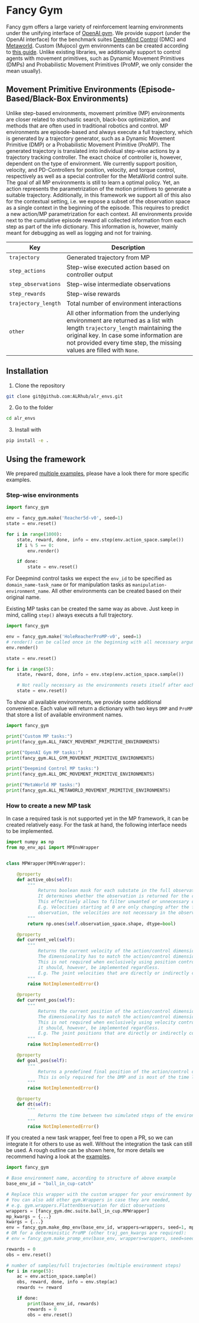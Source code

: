 # Fancy Gym

Fancy gym offers a large variety of reinforcement learning environments under the unifying interface
of [OpenAI gym](https://gym.openai.com/). We provide support (under the OpenAI interface) for the benchmark suites
[DeepMind Control](https://deepmind.com/research/publications/2020/dm-control-Software-and-Tasks-for-Continuous-Control)
(DMC) and [Metaworld](https://meta-world.github.io/). Custom (Mujoco) gym environments can be created according
to [this guide](https://www.gymlibrary.ml/content/environment_creation/). Unlike existing libraries, we additionally
support to control agents with movement primitives, such as Dynamic Movement Primitives (DMPs) and Probabilistic
Movement Primitives (ProMP, we only consider the mean usually).

## Movement Primitive Environments (Episode-Based/Black-Box Environments)

Unlike step-based environments, movement primitive (MP) environments are closer related to stochastic search, black-box
optimization, and methods that are often used in traditional robotics and control. 
MP environments are episode-based and always execute a full trajectory, which is generated by a trajectory generator, 
such as a Dynamic Movement Primitive (DMP) or a Probabilistic Movement Primitive (ProMP). 
The generated trajectory is translated into individual step-wise actions by a trajectory tracking controller. 
The exact choice of controller is, however, dependent on the type of environment. 
We currently support position, velocity, and PD-Controllers for position, velocity, and torque control, respectively 
as well as a special controller for the MetaWorld control suite.  
The goal of all MP environments is still to learn a optimal policy. Yet, an action
represents the parametrization of the motion primitives to generate a suitable trajectory. Additionally, in this
framework we support all of this also for the contextual setting, i.e. we expose a subset of the observation space 
as a single context in the beginning of the episode. This requires to predict a new action/MP parametrization for each
context. 
All environments provide next to the cumulative episode reward all collected information from each
step as part of the info dictionary. This information is, however, mainly meant for debugging as well as logging 
and not for training. 

|Key| Description|
|---|---|
`trajectory`| Generated trajectory from MP
`step_actions`| Step-wise executed action based on controller output
`step_observations`| Step-wise intermediate observations
`step_rewards`| Step-wise rewards
`trajectory_length`| Total number of environment interactions
`other`| All other information from the underlying environment are returned as a list with length `trajectory_length` maintaining the original key. In case some information are not provided every time step, the missing values are filled with `None`.

## Installation

1. Clone the repository

```bash 
git clone git@github.com:ALRhub/alr_envs.git
```

2. Go to the folder

```bash 
cd alr_envs
```

3. Install with

```bash 
pip install -e . 
```

## Using the framework

We prepared [multiple examples](fancy_gym/examples/), please have a look there for more specific examples.

### Step-wise environments

```python
import fancy_gym

env = fancy_gym.make('Reacher5d-v0', seed=1)
state = env.reset()

for i in range(1000):
    state, reward, done, info = env.step(env.action_space.sample())
    if i % 5 == 0:
        env.render()

    if done:
        state = env.reset()
``` 

For Deepmind control tasks we expect the `env_id` to be specified as `domain_name-task_name` or for manipulation tasks
as `manipulation-environment_name`. All other environments can be created based on their original name.

Existing MP tasks can be created the same way as above. Just keep in mind, calling `step()` always executs a full
trajectory.

```python
import fancy_gym

env = fancy_gym.make('HoleReacherProMP-v0', seed=1)
# render() can be called once in the beginning with all necessary arguments. To turn it of again just call render(None). 
env.render()

state = env.reset()

for i in range(5):
    state, reward, done, info = env.step(env.action_space.sample())

    # Not really necessary as the environments resets itself after each trajectory anyway.
    state = env.reset()
```

To show all available environments, we provide some additional convenience. Each value will return a dictionary with two
keys `DMP` and `ProMP` that store a list of available environment names.

```python
import fancy_gym

print("Custom MP tasks:")
print(fancy_gym.ALL_FANCY_MOVEMENT_PRIMITIVE_ENVIRONMENTS)

print("OpenAI Gym MP tasks:")
print(fancy_gym.ALL_GYM_MOVEMENT_PRIMITIVE_ENVIRONMENTS)

print("Deepmind Control MP tasks:")
print(fancy_gym.ALL_DMC_MOVEMENT_PRIMITIVE_ENVIRONMENTS)

print("MetaWorld MP tasks:")
print(fancy_gym.ALL_METAWORLD_MOVEMENT_PRIMITIVE_ENVIRONMENTS)
```

### How to create a new MP task

In case a required task is not supported yet in the MP framework, it can be created relatively easy. For the task at
hand, the following interface needs to be implemented.

```python
import numpy as np
from mp_env_api import MPEnvWrapper


class MPWrapper(MPEnvWrapper):

    @property
    def active_obs(self):
        """
            Returns boolean mask for each substate in the full observation.
            It determines whether the observation is returned for the contextual case or not.
            This effectively allows to filter unwanted or unnecessary observations from the full step-based case.
            E.g. Velocities starting at 0 are only changing after the first action. Given we only receive the first  
            observation, the velocities are not necessary in the observation for the MP task.
        """
        return np.ones(self.observation_space.shape, dtype=bool)

    @property
    def current_vel(self):
        """
            Returns the current velocity of the action/control dimension. 
            The dimensionality has to match the action/control dimension.
            This is not required when exclusively using position control, 
            it should, however, be implemented regardless.
            E.g. The joint velocities that are directly or indirectly controlled by the action.
        """
        raise NotImplementedError()

    @property
    def current_pos(self):
        """
            Returns the current position of the action/control dimension. 
            The dimensionality has to match the action/control dimension.
            This is not required when exclusively using velocity control, 
            it should, however, be implemented regardless.
            E.g. The joint positions that are directly or indirectly controlled by the action.
        """
        raise NotImplementedError()

    @property
    def goal_pos(self):
        """
            Returns a predefined final position of the action/control dimension.
            This is only required for the DMP and is most of the time learned instead.
        """
        raise NotImplementedError()

    @property
    def dt(self):
        """
            Returns the time between two simulated steps of the environment
        """
        raise NotImplementedError()

```

If you created a new task wrapper, feel free to open a PR, so we can integrate it for others to use as well. Without the
integration the task can still be used. A rough outline can be shown here, for more details we recommend having a look
at the [examples](fancy_gym/examples/).

```python
import fancy_gym

# Base environment name, according to structure of above example
base_env_id = "ball_in_cup-catch"

# Replace this wrapper with the custom wrapper for your environment by inheriting from the MPEnvWrapper.
# You can also add other gym.Wrappers in case they are needed, 
# e.g. gym.wrappers.FlattenObservation for dict observations
wrappers = [fancy_gym.dmc.suite.ball_in_cup.MPWrapper]
mp_kwargs = {...}
kwargs = {...}
env = fancy_gym.make_dmp_env(base_env_id, wrappers=wrappers, seed=1, mp_kwargs=mp_kwargs, **kwargs)
# OR for a deterministic ProMP (other traj_gen_kwargs are required):
# env = fancy_gym.make_promp_env(base_env, wrappers=wrappers, seed=seed, traj_gen_kwargs=mp_args)

rewards = 0
obs = env.reset()

# number of samples/full trajectories (multiple environment steps)
for i in range(5):
    ac = env.action_space.sample()
    obs, reward, done, info = env.step(ac)
    rewards += reward

    if done:
        print(base_env_id, rewards)
        rewards = 0
        obs = env.reset()
```
